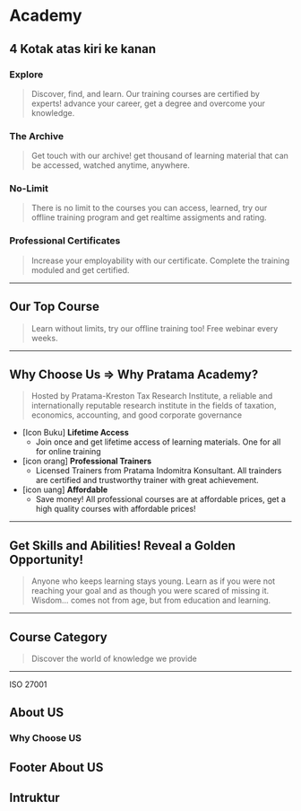 # Academy
## 4 Kotak atas kiri ke kanan
### Explore
> Discover, find, and learn. Our training courses are certified by experts! advance your career, get a degree and overcome your knowledge.
### The Archive
> Get touch with our archive! get thousand of learning material that can be accessed, watched anytime, anywhere.
### No-Limit
> There is no limit to the courses you can access, learned, try our offline training program and get realtime assigments and rating.
### Professional Certificates
> Increase your employability with our certificate. Complete the training moduled and get certified.

---

## Our Top Course
> Learn without limits, try our offline training too! Free webinar every weeks.

---

## Why Choose Us => Why Pratama Academy?
> Hosted by Pratama-Kreston Tax Research Institute, a reliable and internationally reputable research institute in the fields of taxation, economics, accounting, and good corporate governance
- [Icon Buku] **Lifetime Access**
    - Join once and get lifetime access of learning materials. One for all for online training
- [icon orang] **Professional Trainers**
    - Licensed Trainers from Pratama Indomitra Konsultant. All trainders are certified and trustworthy trainer with great achievement.
- [icon uang] **Affordable**
    - Save money! All professional courses are at affordable prices, get a high quality courses with affordable prices!

---

## Get Skills and Abilities! Reveal a Golden Opportunity!
> Anyone who keeps learning stays young. Learn as if you were not reaching your goal and as though you were scared of missing it. Wisdom… comes not from age, but from education and learning.

---

## Course Category
> Discover the world of knowledge we provide

---
ISO 27001
## About US
### Why Choose US
> 
## Footer About US
> 
## Intruktur